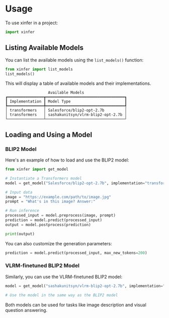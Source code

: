 # Usage

To use xinfer in a project:

```python
import xinfer
```

## Listing Available Models

You can list the available models using the `list_models()` function:

```python
from xinfer import list_models
list_models()
```

This will display a table of available models and their implementations.

```
                   Available Models                   
┏━━━━━━━━━━━━━━━━┳━━━━━━━━━━━━━━━━━━━━━━━━━━━━━━━━━━━┓
┃ Implementation ┃ Model Type                        ┃
┡━━━━━━━━━━━━━━━━╇━━━━━━━━━━━━━━━━━━━━━━━━━━━━━━━━━━━┩
│ transformers   │ Salesforce/blip2-opt-2.7b         │
│ transformers   │ sashakunitsyn/vlrm-blip2-opt-2.7b │
└────────────────┴───────────────────────────────────┘
```

## Loading and Using a Model

### BLIP2 Model

Here's an example of how to load and use the BLIP2 model:

```python
from xinfer import get_model

# Instantiate a Transformers model
model = get_model("Salesforce/blip2-opt-2.7b", implementation="transformers")

# Input data
image = "https://example.com/path/to/image.jpg"
prompt = "What's in this image? Answer:"

# Run inference
processed_input = model.preprocess(image, prompt)
prediction = model.predict(processed_input)
output = model.postprocess(prediction)

print(output)
```

You can also customize the generation parameters:

```python
prediction = model.predict(processed_input, max_new_tokens=200)
```

### VLRM-finetuned BLIP2 Model

Similarly, you can use the VLRM-finetuned BLIP2 model:

```python
model = get_model("sashakunitsyn/vlrm-blip2-opt-2.7b", implementation="transformers")

# Use the model in the same way as the BLIP2 model
```

Both models can be used for tasks like image description and visual question answering.
